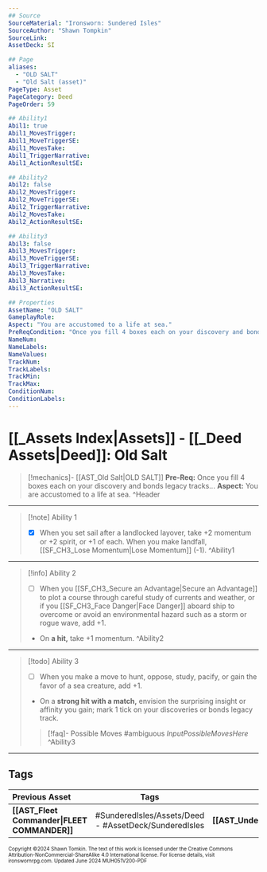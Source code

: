 ```yaml
---
## Source
SourceMaterial: "Ironsworn: Sundered Isles"
SourceAuthor: "Shawn Tompkin"
SourceLink: 
AssetDeck: SI

## Page
aliases:
  - "OLD SALT"
  - "Old Salt (asset)"
PageType: Asset
PageCategory: Deed
PageOrder: 59

## Ability1
Abil1: true
Abil1_MovesTrigger: 
Abil1_MoveTriggerSE: 
Abil1_MovesTake: 
Abil1_TriggerNarrative: 
Abil1_ActionResultSE: 

## Ability2
Abil2: false
Abil2_MovesTrigger: 
Abil2_MoveTriggerSE: 
Abil2_TriggerNarrative: 
Abil2_MovesTake: 
Abil2_ActionResultSE: 

## Ability3
Abil3: false
Abil3_MovesTrigger: 
Abil3_MoveTriggerSE: 
Abil3_TriggerNarrative: 
Abil3_MovesTake: 
Abil3_Narrative: 
Abil3_ActionResultSE: 

## Properties
AssetName: "OLD SALT"
GameplayRole: 
Aspect: "You are accustomed to a life at sea."
PreReqCondition: "Once you fill 4 boxes each on your discovery and bonds legacy tracks."
NameNum: 
NameLabels: 
NameValues: 
TrackNum: 
TrackLabels: 
TrackMin: 
TrackMax: 
ConditionNum: 
ConditionLabels: 
---
```

# [[_Assets Index|Assets]] - [[_Deed Assets|Deed]]: Old Salt

> [!mechanics]- [[AST_Old Salt|OLD SALT]]
> **Pre-Req:** Once you fill 4 boxes each on your discovery and bonds legacy tracks...
> **Aspect:** You are accustomed to a life at sea. ^Header
___
> [!note] Ability 1
> - [x] When you set sail after a landlocked layover, take +2 momentum or +2 spirit, or +1 of each.
> When you make landfall, [[SF_CH3_Lose Momentum|Lose Momentum]] (-1). ^Ability1
___
> [!info] Ability 2
> - [ ] When you [[SF_CH3_Secure an Advantage|Secure an Advantage]] to plot a course through careful study of currents and weather, or if you [[SF_CH3_Face Danger|Face Danger]] aboard ship to overcome or avoid an environmental hazard such as a storm or rogue wave, add +1.
> - On **a hit,** take +1 momentum. ^Ability2
___
> [!todo] Ability 3
> - [ ] When you make a move to hunt, oppose, study, pacify, or gain the favor of a sea creature, add +1.
> - On a **strong hit with a match,** envision the surprising insight or affinity you gain; mark 1 tick on your discoveries or bonds legacy track.
> > [!faq]- Possible Moves
> > #ambiguous _InputPossibleMovesHere_ ^Ability3
___
## Tags

| Previous Asset | Tags | Next Asset |
| :--- | :---: | ---: |
| **[[AST_Fleet Commander\|FLEET COMMANDER]]** | #SunderedIsles/Assets/Deed - #AssetDeck/SunderedIsles | **[[AST_Undead\|UNDEAD]]** |

<font size=-2>Copyright ©2024 Shawn Tomkin. The text of this work is licensed under the Creative Commons Attribution-NonCommercial-ShareAlike 4.0 International license. For license details, visit ironswornrpg.com. Updated June 2024 MUH051V200-PDF</font>